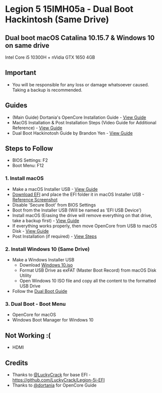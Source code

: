 # Legion 5 15IMH05a - Dual Boot Hackintosh (Same Drive)

## Dual boot macOS Catalina 10.15.7 & Windows 10 on same drive
Intel Core i5 10300H + nVidia GTX 1650 4GB

## Important
* You will be responsible for any loss or damage whatsoever caused. Taking a backup is recommended.

## Guides
* (Main Guide) Dortania's OpenCore Installation Guide - [View Guide](https://dortania.github.io/OpenCore-Install-Guide/)
* MacOS Installation & Post Installation Steps (Video Guide for Additional Reference) - [View Guide](https://youtu.be/IP7crXa-5lo?t=180)
* Dual Boot Hackinotosh Guide by Brandon Yen - [View Guide](https://youtu.be/ztxHRGdX0Sw)

## Steps to Follow

* BIOS Settings: F2
* Boot Menu: F12

### 1. Install macOS

* Make a macOS Installer USB - [View Guide](https://dortania.github.io/OpenCore-Install-Guide/installer-guide/winblows-install.html)
* [Download EFI](https://github.com/abhishek110022/Legion-5-15IMH05a-EFI/releases) and place the EFI folder it in macOS Installer USB - [Reference Screenshot](https://dortania.github.io/OpenCore-Install-Guide/assets/img/com-efi-done.a6fb730e.png)
* Disable 'Secure Boot' from BIOS Settings
* Boot from the Installer USB (Will be named as 'EFI USB Device')
* Install macOS (Erasing the drive will remove everything on that drive, take a backup first) - [View Guide](https://youtu.be/IP7crXa-5lo?t=196)
* If everything works properly, then move OpenCore from USB to macOS Disk - [View Guide](https://dortania.github.io/OpenCore-Post-Install/universal/oc2hdd.html)
* Post Installation (if required) - [View Steps](https://dortania.github.io/OpenCore-Post-Install/)

### 2. Install Windows 10 (Same Drive)

* Make a Windows Installer USB
  - Download [Windows 10.iso](https://www.microsoft.com/en-in/software-download/windows10ISO)
  - Format USB Drive as exFAT (Master Boot Record) from macOS Disk Utility
  - Open Windows 10 ISO file and copy all the content to the formatted USB Drive
* Follow the [Dual Boot Guide](https://youtu.be/ztxHRGdX0Sw)

### 3. Dual Boot - Boot Menu
* OpenCore for macOS
* Windows Boot Manager for Windows 10

## Not Working :(
* HDMI

## Credits
* Thanks to [@LuckyCrack](https://github.com/LuckyCrack) for base EFI - https://github.com/LuckyCrack/Legion-5i-EFI
* Thanks to [@dortania](https://github.com/dortania) for OpenCore Guide
